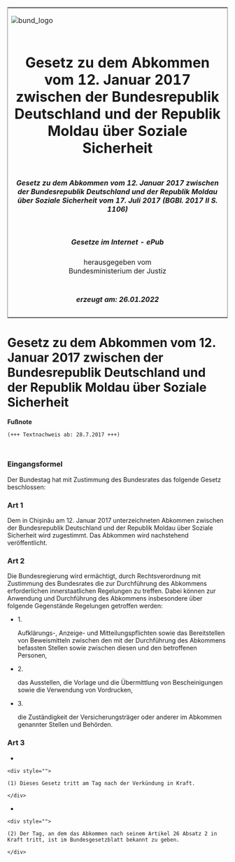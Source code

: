 <span id="DECKBLATT.html"></span>

<table border="0" frame="border" width="100%">

<tr valign="top">

<td align="left">

![bund\_logo](BfJ_2021_Web_de_de.gif)

</td>

<td align="right">

 

</td>

</tr>

<tr align="center" valign="middle">

<td colspan="2">

# Gesetz zu dem Abkommen vom 12. Januar 2017 zwischen der Bundesrepublik Deutschland und der Republik Moldau über Soziale Sicherheit

</td>

</tr>

<tr align="center" valign="middle">

<td colspan="2">

##### Gesetz zu dem Abkommen vom 12. Januar 2017 zwischen der Bundesrepublik Deutschland und der Republik Moldau über Soziale Sicherheit vom 17. Juli 2017 (BGBl. 2017 II S. 1106)

</td>

</tr>

<tr align="center" valign="middle">

<td colspan="2">

  
  

##### Gesetze im Internet - ePub  
  
herausgegeben vom  
Bundesministerium der Justiz

</td>

</tr>

<tr align="center" valign="bottom">

<td colspan="2">

  
  

##### erzeugt am: 26.01.2022

</td>

</tr>

</table>

<span id="BJNR110620017.html"></span>

# Gesetz zu dem Abkommen vom 12. Januar 2017 zwischen der Bundesrepublik Deutschland und der Republik Moldau über Soziale Sicherheit

<div>

  
**Fußnote**

<div class="jnhtml">

<div>

<div class="jurAbsatz">

  

``` 
(+++ Textnachweis ab: 28.7.2017 +++)

 
```

</div>

</div>

</div>

</div>

<span id="BJNR110620017BJNE000100000.html"></span>

### Eingangsformel  

<div>

<div class="jnhtml">

<div>

<div class="jurAbsatz">

Der Bundestag hat mit Zustimmung des Bundesrates das folgende Gesetz
beschlossen:

</div>

</div>

</div>

</div>

<span id="BJNR110620017BJNE000200000.html"></span>

### Art 1  

<div>

<div class="jnhtml">

<div>

<div class="jurAbsatz">

Dem in Chișinău am 12. Januar 2017 unterzeichneten Abkommen zwischen der
Bundesrepublik Deutschland und der Republik Moldau über Soziale
Sicherheit wird zugestimmt. Das Abkommen wird nachstehend
veröffentlicht.

</div>

</div>

</div>

</div>

<span id="BJNR110620017BJNE000300000.html"></span>

### Art 2  

<div>

<div class="jnhtml">

<div>

<div class="jurAbsatz">

Die Bundesregierung wird ermächtigt, durch Rechtsverordnung mit
Zustimmung des Bundesrates die zur Durchführung des Abkommens
erforderlichen innerstaatlichen Regelungen zu treffen. Dabei können zur
Anwendung und Durchführung des Abkommens insbesondere über folgende
Gegenstände Regelungen getroffen werden:

  - 1\.
    
    <div style="">
    
    Aufklärungs-, Anzeige- und Mitteilungspflichten sowie das
    Bereitstellen von Beweismitteln zwischen den mit der Durchführung
    des Abkommens befassten Stellen sowie zwischen diesen und den
    betroffenen Personen,
    
    </div>

  - 2\.
    
    <div style="">
    
    das Ausstellen, die Vorlage und die Übermittlung von Bescheinigungen
    sowie die Verwendung von Vordrucken,
    
    </div>

  - 3\.
    
    <div style="">
    
    die Zuständigkeit der Versicherungsträger oder anderer im Abkommen
    genannter Stellen und Behörden.
    
    </div>

</div>

</div>

</div>

</div>

<span id="BJNR110620017BJNE000400000.html"></span>

### Art 3  

<div>

<div class="jnhtml">

<div>

<div class="jurAbsatz">

  - 
    
    <div style="">
    
    (1) Dieses Gesetz tritt am Tag nach der Verkündung in Kraft.
    
    </div>

  - 
    
    <div style="">
    
    (2) Der Tag, an dem das Abkommen nach seinem Artikel 26 Absatz 2 in
    Kraft tritt, ist im Bundesgesetzblatt bekannt zu geben.
    
    </div>

</div>

</div>

</div>

</div>
